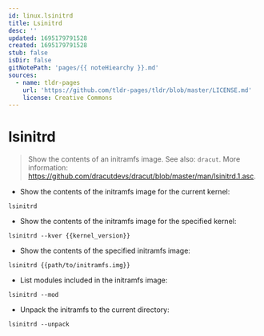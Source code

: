 ```yaml
---
id: linux.lsinitrd
title: Lsinitrd
desc: ''
updated: 1695179791528
created: 1695179791528
stub: false
isDir: false
gitNotePath: 'pages/{{ noteHiearchy }}.md'
sources:
  - name: tldr-pages
    url: 'https://github.com/tldr-pages/tldr/blob/master/LICENSE.md'
    license: Creative Commons
---
```

# lsinitrd

> Show the contents of an initramfs image.
> See also: `dracut`.
> More information: <https://github.com/dracutdevs/dracut/blob/master/man/lsinitrd.1.asc>.

- Show the contents of the initramfs image for the current kernel:

`lsinitrd`

- Show the contents of the initramfs image for the specified kernel:

`lsinitrd --kver {{kernel_version}}`

- Show the contents of the specified initramfs image:

`lsinitrd {{path/to/initramfs.img}}`

- List modules included in the initramfs image:

`lsinitrd --mod`

- Unpack the initramfs to the current directory:

`lsinitrd --unpack`

